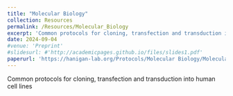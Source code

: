 ```yaml
---
title: "Molecular Biology"
collection: Resources
permalink: /Resources/Molecular_Biology
excerpt: 'Common protocols for cloning, transfection and transduction into human cell lines'
date: 2024-09-04
#venue: 'Preprint'
#slidesurl: #'http://academicpages.github.io/files/slides1.pdf'
paperurl: 'https://hanigan-lab.org/Protocols/Molecular Biology/Molecular_Biology_Protocols.docx'
---
```

Common protocols for cloning, transfection and transduction into human cell lines